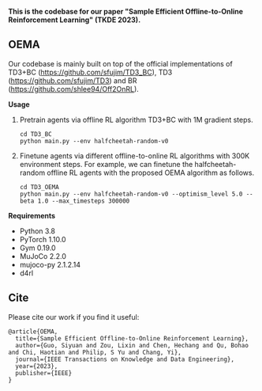 **This is the codebase for our paper "Sample Efficient Offline-to-Online Reinforcement Learning" (TKDE 2023).**

## OEMA

Our codebase is mainly built on top of the official implementations of TD3+BC (https://github.com/sfujim/TD3_BC), TD3 (https://github.com/sfujim/TD3) and BR (https://github.com/shlee94/Off2OnRL).

**Usage**

1. Pretrain agents via offline RL algorithm TD3+BC with 1M gradient steps.

   ```shell
   cd TD3_BC
   python main.py --env halfcheetah-random-v0
   ```

2. Finetune agents via different offline-to-online RL algorithms with 300K environment steps. For example, we can finetune the halfcheetah-random offline RL agents with the proposed OEMA algorithm as follows.

   ```shell
   cd TD3_OEMA
   python main.py --env halfcheetah-random-v0 --optimism_level 5.0 --beta 1.0 --max_timesteps 300000
   ```

**Requirements**

- Python 3.8
- PyTorch 1.10.0
- Gym 0.19.0
- MuJoCo 2.2.0
- mujoco-py 2.1.2.14
- d4rl

## Cite
Please cite our work if you find it useful:
```
@article{OEMA,
  title={Sample Efficient Offline-to-Online Reinforcement Learning},
  author={Guo, Siyuan and Zou, Lixin and Chen, Hechang and Qu, Bohao and Chi, Haotian and Philip, S Yu and Chang, Yi},
  journal={IEEE Transactions on Knowledge and Data Engineering},
  year={2023},
  publisher={IEEE}
}
```

